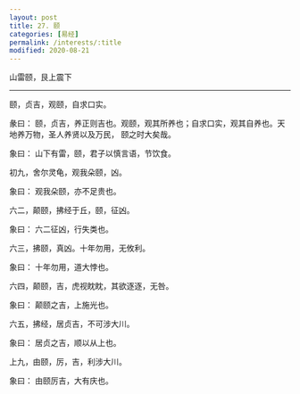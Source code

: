 ```yaml
---
layout: post
title: 27. 颐
categories: [易经]
permalink: /interests/:title
modified: 2020-08-21
---
```


山雷颐，艮上震下

---

颐，贞吉，观颐，自求口实。

彖曰： 颐，贞吉，养正则吉也。观颐，观其所养也；自求口实，观其自养也。天地养万物，圣人养贤以及万民，
颐之时大矣哉。

象曰： 山下有雷，颐，君子以慎言语，节饮食。

初九，舍尔灵龟，观我朵颐，凶。

象曰： 观我朵颐，亦不足贵也。

六二，颠颐，拂经于丘，颐，征凶。

象曰： 六二征凶，行失类也。

六三，拂颐，真凶。十年勿用，无攸利。

象曰： 十年勿用，道大悖也。

六四，颠颐，吉，虎视眈眈，其欲逐逐，无咎。

象曰： 颠颐之吉，上施光也。

六五，拂经，居贞吉，不可涉大川。

象曰： 居贞之吉，顺以从上也。

上九，由颐，厉，吉，利涉大川。

象曰： 由颐厉吉，大有庆也。
